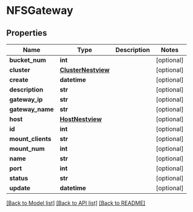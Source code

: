 # NFSGateway

## Properties
Name | Type | Description | Notes
------------ | ------------- | ------------- | -------------
**bucket_num** | **int** |  | [optional] 
**cluster** | [**ClusterNestview**](ClusterNestview.md) |  | [optional] 
**create** | **datetime** |  | [optional] 
**description** | **str** |  | [optional] 
**gateway_ip** | **str** |  | [optional] 
**gateway_name** | **str** |  | [optional] 
**host** | [**HostNestview**](HostNestview.md) |  | [optional] 
**id** | **int** |  | [optional] 
**mount_clients** | **str** |  | [optional] 
**mount_num** | **int** |  | [optional] 
**name** | **str** |  | [optional] 
**port** | **int** |  | [optional] 
**status** | **str** |  | [optional] 
**update** | **datetime** |  | [optional] 

[[Back to Model list]](../README.md#documentation-for-models) [[Back to API list]](../README.md#documentation-for-api-endpoints) [[Back to README]](../README.md)


